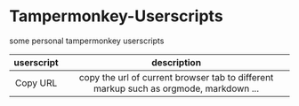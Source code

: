 # Tampermonkey-Userscripts

some personal tampermonkey userscripts

| userscript | description |
|:--:|:--:|
| Copy URL | copy the url of current browser tab to different markup such as orgmode, markdown ... |
